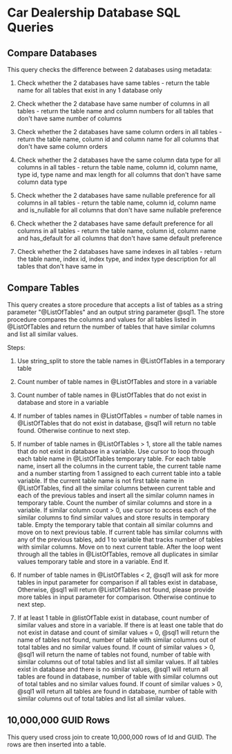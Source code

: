 # Car Dealership Database SQL Queries

## Compare Databases

This query checks the difference between 2 databases using metadata:

1. Check whether the 2 databases have same tables - return the table name for all tables that exist in any 1 database only

2. Check whether the 2 database have same number of columns in all tables - return the table name and column numbers for all tables that don't have same number of columns

3. Check whether the 2 databases have same column orders in all tables - return the table name, column id and column name for all columns that don't have same column orders

4. Check whether the 2 databases have the same column data type for all columns in all tables - return the table name, column id, column name, type id, type name and max length for all columns that don't have same column data type

5. Check whether the 2 databases have same nullable preference for all columns in all tables - return the table name, column id, column name and is_nullable for all columns that don't have same nullable preference 

6. Check whether the 2 databases have same default preference for all columns in all tables - return the table name, column id, column name and has_default for all columns that don't have same default preference 

7. Check whether the 2 databases have same indexes in all tables - return the table name, index id, index type, and index type description for all tables that don't have same in



## Compare Tables

This query creates a store procedure that accepts a list of tables as a string parameter "@ListOfTables" and an output string parameter @sql1. The store procedure compares the columns and values for all tables listed 
in @ListOfTables and return the number of tables that have similar columns and list all similar values.

Steps:

1. Use string_split to store the table names in @ListOfTables in a temporary table

2. Count number of table names in @ListOfTables and store in a variable

3. Count number of table names in @ListOfTables that do not exist in database and store in a variable

4. If number of tables names in @ListOfTables = number of table names in @ListOfTables that do not exist in database, @sql1 will return no table found. Otherwise continue to next step.

5. If number of table names in @ListOfTables > 1, store all the table names that do not exist in database in a variable. Use cursor to loop through each table name in @ListOfTables temporary table. For each table name, insert all the columns in the current table, the current table name and a number starting from 1 assigned to each current table into a table variable. If the current table name is not first table name in @ListOfTables, find all the similar columns between current table and each of the previous tables and insert all the similar column names in temporary table. Count the number of similar columns and store in a variable. If similar column count > 0, use cursor to access each of the similar columns to find similar values and store results in temporary table. Empty the temporary table that contain all similar columns and move on to next previous table. If current table has similar columns with any of the previous tables, add 1 to variable that tracks number of tables with similar columns. Move on to next current table. After the loop went through all the tables in @ListOfTables, remove all duplicates in similar values temporary table and store in a variable. End If.

6. If number of table names in @ListOfTables < 2, @sql1 will ask for more tables in input parameter for comparison if all tables exist in database, Otherwise, @sql1 will return @ListOfTables not found, please provide more tables in input parameter for comparison. Otherwise continue to next step.

7. If at least 1 table in @listOfTable exist in database, count number of similar values and store in a variable. If there is at least one table that do not exist in datase and count of similar values = 0, @sql1 will return the name of tables not found, number of table with similar columns out of total tables and no similar values found. If count of similar values > 0, @sql1 will return the name of tables not found, number of table with similar columns out of total tables and list all similar values. If all tables exist in database and there is no similar values, @sql1 will return all tables are found in database, number of table with similar columns out of total tables and no similar values found. If count of similar values > 0, @sql1 will return all tables are found in database, number of table with similar columns out of total tables and list all similar values.


## 10,000,000 GUID Rows
This query used cross join to create 10,000,000 rows of Id and GUID. The rows are then inserted into a table.
